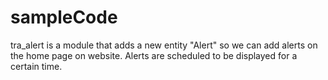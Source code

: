 # sampleCode

tra_alert is a module that adds a new entity "Alert" so we can add alerts on the home page on website.
Alerts are scheduled to be displayed for a certain time.
